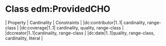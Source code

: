 # Class edm:ProvidedCHO

| Property | Cardinality | Constraints |
|dc:contributor|1..1| cardinality, range-class |
|dc:coverage|1..1| cardinality, quality, range-class |
|dccreator|1..1|cardinality, range-class |
|dc:date|1..1|quality, range-class, cardinality, literal |
